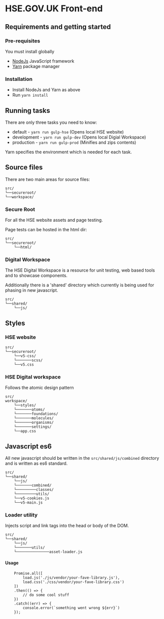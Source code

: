 # HSE.GOV.UK Front-end

## Requirements and getting started
### Pre-requisites
You must install globally
- [NodeJs](https://nodejs.org/en/) JavaScript framework
- [Yarn](https://yarnpkg.com/getting-started/install) package manager


### Installation
- Install NodeJs and Yarn as above
- Run `yarn install`

## Running tasks
There are only three tasks you need to know:
- default - `yarn run gulp-hse` (Opens local HSE website)
- development - `yarn run gulp-dev` (Opens local Digial Workspace)
- production - `yarn run gulp-prod` (Minifies and zips contents)

Yarn specifies the environment which is needed for each task.

## Source files
There are two main areas for source files:
```
src/
└──secureroot/
└──workspace/
```
### Secure Root
For all the HSE website assets and page testing.

Page tests can be hosted in the html dir:
```
src/
└──secureroot/
    └──html/
```
### Digital Workspace
The HSE Digital Workspace is a resource for unit testing, web based tools and to showcase components.

Additionally there is a 'shared' directory which currently is being used for phasing in new javascript.
```
src/
└──shared/
    └──js/
```
## Styles
### HSE website
```
src/
└──secureroot/
    └──v5-css/
    └───────scss/
    └──v5.css
```

### HSE Digital workspace
Follows the atomic design pattern
```
src/
workspace/
    └──styles/
    └───────atoms/
    └───────foundations/
    └───────molecules/
    └───────organisms/
    └───────settings/
    └──app.css
```

## Javascript es6
All new javascript should be written in the `src/shared/js/combined` directory and is written as es6 standard.

```
src/
└──shared/
    └──js/
    └───────combined/
    └─────────classes/
    └─────────utils/
    └──v5-cookies.js
    └──v5-main.js

```
### Loader utility
Injects script and link tags into the head or body of the DOM.

```
src/
└──shared/
    └──js/
    └───────utils/
    └───────────────asset-loader.js
```
#### Usage

```
    Promise.all([
        load.js('./js/vendor/your-fave-library.js'),
        load.css('./css/vendor/your-fave-library.css')
    ])
    .then(() => {
        // do some cool stuff
    })
    .catch((err) => {
        console.error(`something went wrong ${err}`)
    });
```